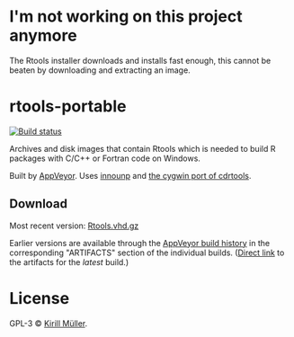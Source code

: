 # I'm not working on this project anymore

The Rtools installer downloads and installs fast enough, this cannot be beaten by downloading and extracting an image.

rtools-portable
===============
[![Build status](https://ci.appveyor.com/api/projects/status/github/krlmlr/rtools-portable?branch=master&svg=true)](https://ci.appveyor.com/project/krlmlr/rtools-portable/branch/master)

Archives and disk images that contain Rtools which is needed to build R packages with C/C++ or Fortran code on Windows.

Built by [AppVeyor](http://www.appveyor.com/). Uses [innounp](http://innounp.sourceforge.net/) and [the cygwin port of cdrtools](http://www.student.tugraz.at/thomas.plank/index_en.html).

## Download

Most recent version: [Rtools.vhd.gz](https://rportable.blob.core.windows.net/r-portable/master/Rtools.vhd.gz)

Earlier versions are available through the [AppVeyor build history](https://ci.appveyor.com/project/krlmlr/rtools-portable/history) in the corresponding "ARTIFACTS" section of the individual builds.  ([Direct link](https://ci.appveyor.com/project/krlmlr/rtools-portable/build/artifacts) to the artifacts for the *latest* build.)

# License

GPL-3 © [Kirill Müller](https://github.com/krlmlr).
